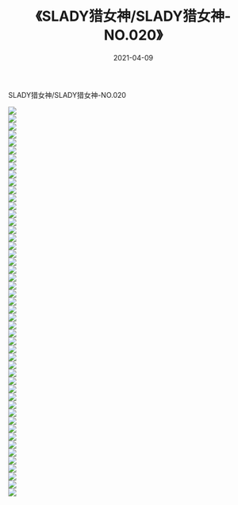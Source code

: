 ﻿---
layout: post
title:  《SLADY猎女神/SLADY猎女神-NO.020》
date:   2021-04-09
img: http://pic.660000.xyz/1:/网络美图/2021/SLADY猎女神/SLADY猎女神-NO.020/000.jpg
categories: [美女, 清纯, 唯美]
---

SLADY猎女神/SLADY猎女神-NO.020

 ![](http://pic.660000.xyz/1:/网络美图/2021/SLADY猎女神/SLADY猎女神-NO.020/001.jpg) <br>![](http://pic.660000.xyz/1:/网络美图/2021/SLADY猎女神/SLADY猎女神-NO.020/002.jpg) <br>![](http://pic.660000.xyz/1:/网络美图/2021/SLADY猎女神/SLADY猎女神-NO.020/003.jpg) <br>![](http://pic.660000.xyz/1:/网络美图/2021/SLADY猎女神/SLADY猎女神-NO.020/004.jpg) <br>![](http://pic.660000.xyz/1:/网络美图/2021/SLADY猎女神/SLADY猎女神-NO.020/005.jpg) <br>![](http://pic.660000.xyz/1:/网络美图/2021/SLADY猎女神/SLADY猎女神-NO.020/006.jpg) <br>![](http://pic.660000.xyz/1:/网络美图/2021/SLADY猎女神/SLADY猎女神-NO.020/007.jpg) <br>![](http://pic.660000.xyz/1:/网络美图/2021/SLADY猎女神/SLADY猎女神-NO.020/008.jpg) <br>![](http://pic.660000.xyz/1:/网络美图/2021/SLADY猎女神/SLADY猎女神-NO.020/009.jpg) <br>![](http://pic.660000.xyz/1:/网络美图/2021/SLADY猎女神/SLADY猎女神-NO.020/010.jpg) <br>![](http://pic.660000.xyz/1:/网络美图/2021/SLADY猎女神/SLADY猎女神-NO.020/011.jpg) <br>![](http://pic.660000.xyz/1:/网络美图/2021/SLADY猎女神/SLADY猎女神-NO.020/012.jpg) <br>![](http://pic.660000.xyz/1:/网络美图/2021/SLADY猎女神/SLADY猎女神-NO.020/013.jpg) <br>![](http://pic.660000.xyz/1:/网络美图/2021/SLADY猎女神/SLADY猎女神-NO.020/014.jpg) <br>![](http://pic.660000.xyz/1:/网络美图/2021/SLADY猎女神/SLADY猎女神-NO.020/015.jpg) <br>![](http://pic.660000.xyz/1:/网络美图/2021/SLADY猎女神/SLADY猎女神-NO.020/016.jpg) <br>![](http://pic.660000.xyz/1:/网络美图/2021/SLADY猎女神/SLADY猎女神-NO.020/017.jpg) <br>![](http://pic.660000.xyz/1:/网络美图/2021/SLADY猎女神/SLADY猎女神-NO.020/018.jpg) <br>![](http://pic.660000.xyz/1:/网络美图/2021/SLADY猎女神/SLADY猎女神-NO.020/019.jpg) <br>![](http://pic.660000.xyz/1:/网络美图/2021/SLADY猎女神/SLADY猎女神-NO.020/020.jpg) <br>![](http://pic.660000.xyz/1:/网络美图/2021/SLADY猎女神/SLADY猎女神-NO.020/021.jpg) <br>![](http://pic.660000.xyz/1:/网络美图/2021/SLADY猎女神/SLADY猎女神-NO.020/022.jpg) <br>![](http://pic.660000.xyz/1:/网络美图/2021/SLADY猎女神/SLADY猎女神-NO.020/023.jpg) <br>![](http://pic.660000.xyz/1:/网络美图/2021/SLADY猎女神/SLADY猎女神-NO.020/024.jpg) <br>![](http://pic.660000.xyz/1:/网络美图/2021/SLADY猎女神/SLADY猎女神-NO.020/025.jpg) <br>![](http://pic.660000.xyz/1:/网络美图/2021/SLADY猎女神/SLADY猎女神-NO.020/026.jpg) <br>![](http://pic.660000.xyz/1:/网络美图/2021/SLADY猎女神/SLADY猎女神-NO.020/027.jpg) <br>![](http://pic.660000.xyz/1:/网络美图/2021/SLADY猎女神/SLADY猎女神-NO.020/028.jpg) <br>![](http://pic.660000.xyz/1:/网络美图/2021/SLADY猎女神/SLADY猎女神-NO.020/029.jpg) <br>![](http://pic.660000.xyz/1:/网络美图/2021/SLADY猎女神/SLADY猎女神-NO.020/030.jpg) <br>![](http://pic.660000.xyz/1:/网络美图/2021/SLADY猎女神/SLADY猎女神-NO.020/031.jpg) <br>![](http://pic.660000.xyz/1:/网络美图/2021/SLADY猎女神/SLADY猎女神-NO.020/032.jpg) <br>![](http://pic.660000.xyz/1:/网络美图/2021/SLADY猎女神/SLADY猎女神-NO.020/033.jpg) <br>![](http://pic.660000.xyz/1:/网络美图/2021/SLADY猎女神/SLADY猎女神-NO.020/034.jpg) <br>![](http://pic.660000.xyz/1:/网络美图/2021/SLADY猎女神/SLADY猎女神-NO.020/035.jpg) <br>![](http://pic.660000.xyz/1:/网络美图/2021/SLADY猎女神/SLADY猎女神-NO.020/036.jpg) <br>![](http://pic.660000.xyz/1:/网络美图/2021/SLADY猎女神/SLADY猎女神-NO.020/037.jpg) <br>![](http://pic.660000.xyz/1:/网络美图/2021/SLADY猎女神/SLADY猎女神-NO.020/038.jpg) <br>![](http://pic.660000.xyz/1:/网络美图/2021/SLADY猎女神/SLADY猎女神-NO.020/039.jpg) <br>![](http://pic.660000.xyz/1:/网络美图/2021/SLADY猎女神/SLADY猎女神-NO.020/040.jpg) <br>![](http://pic.660000.xyz/1:/网络美图/2021/SLADY猎女神/SLADY猎女神-NO.020/041.jpg) <br>![](http://pic.660000.xyz/1:/网络美图/2021/SLADY猎女神/SLADY猎女神-NO.020/042.jpg) <br>![](http://pic.660000.xyz/1:/网络美图/2021/SLADY猎女神/SLADY猎女神-NO.020/043.jpg) <br>![](http://pic.660000.xyz/1:/网络美图/2021/SLADY猎女神/SLADY猎女神-NO.020/044.jpg) <br>![](http://pic.660000.xyz/1:/网络美图/2021/SLADY猎女神/SLADY猎女神-NO.020/045.jpg) <br>![](http://pic.660000.xyz/1:/网络美图/2021/SLADY猎女神/SLADY猎女神-NO.020/046.jpg) <br>![](http://pic.660000.xyz/1:/网络美图/2021/SLADY猎女神/SLADY猎女神-NO.020/047.jpg) <br>![](http://pic.660000.xyz/1:/网络美图/2021/SLADY猎女神/SLADY猎女神-NO.020/048.jpg) <br>![](http://pic.660000.xyz/1:/网络美图/2021/SLADY猎女神/SLADY猎女神-NO.020/049.jpg) <br>